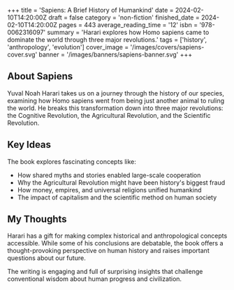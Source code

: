 +++
title = 'Sapiens: A Brief History of Humankind'
date = 2024-02-10T14:20:00Z
draft = false
category = 'non-fiction'
finished_date = 2024-02-10T14:20:00Z
pages = 443
average_reading_time = '12'
isbn = '978-0062316097'
summary = 'Harari explores how Homo sapiens came to dominate the world through three major revolutions.'
tags = ['history', 'anthropology', 'evolution']
cover_image = '/images/covers/sapiens-cover.svg'
banner = '/images/banners/sapiens-banner.svg'
+++

## About Sapiens

Yuval Noah Harari takes us on a journey through the history of our species, examining how Homo sapiens went from being just another animal to ruling the world. He breaks this transformation down into three major revolutions: the Cognitive Revolution, the Agricultural Revolution, and the Scientific Revolution.

## Key Ideas

The book explores fascinating concepts like:
- How shared myths and stories enabled large-scale cooperation
- Why the Agricultural Revolution might have been history's biggest fraud
- How money, empires, and universal religions unified humankind
- The impact of capitalism and the scientific method on human society

## My Thoughts

Harari has a gift for making complex historical and anthropological concepts accessible. While some of his conclusions are debatable, the book offers a thought-provoking perspective on human history and raises important questions about our future.

The writing is engaging and full of surprising insights that challenge conventional wisdom about human progress and civilization.